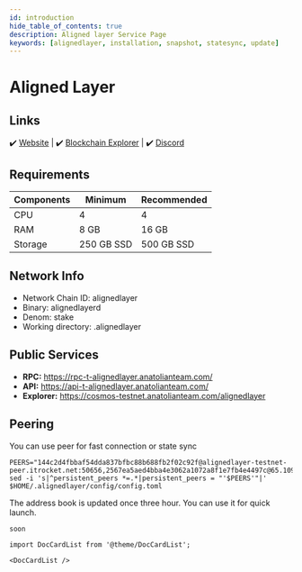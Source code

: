 ```yaml
---
id: introduction
hide_table_of_contents: true
description: Aligned layer Service Page
keywords: [alignedlayer, installation, snapshot, statesync, update]
---
```

# Aligned Layer

## Links
 ✔️ [Website](https://alignedlayer.com/) |
 ✔️ [Blockchain Explorer](https://cosmos-testnet.anatolianteam.com/alignedlayer) |
 ✔️ [Discord](discord.gg/alignedlayer)

## Requirements

| Components | Minimum | **Recommended** |
| ------------ | ------------ | ------------ |
| CPU |	4 | 4 |
| RAM	| 8 GB | 16 GB |
| Storage	| 250 GB SSD | 500 GB SSD |

## Network Info 
* Network Chain ID: alignedlayer
* Binary: alignedlayerd
* Denom: stake
* Working directory: .alignedlayer

## Public Services
* **RPC:** https://rpc-t-alignedlayer.anatolianteam.com/ 
* **API:** https://api-t-alignedlayer.anatolianteam.com/
* **Explorer:** https://cosmos-testnet.anatolianteam.com/alignedlayer

## Peering
You can use peer for fast connection or state sync 
```shell
PEERS="144c2d4fbbaf54dda837bfbc88b688fb2f02c92f@alignedlayer-testnet-peer.itrocket.net:50656,2567ea5aed4bba4e3062a1072a8f1e7fb4e4497c@65.109.85.36:26656,51ca4087558ebe93a16e3f1e84a969d30e7a91f1@95.216.245.35:26656,4093bf12076818a82f9fc1c75dc974e1d93daf44@195.201.30.159:26656,692729135ab36bf8e9fbd65ce8f1913665bed299@188.40.109.171:26656,18e1adeadb8cc596375e4212288fcd00690df067@213.199.48.195:26656,7292de855372480ae23dbcaf94d36ead187cf6a8@194.163.143.206:50656,ce179504bdaf4b6712d60c79b5de7f3358cce123@64.23.185.7:26656,a1d6d9569789a7a8765f0a4899439819f07755d4@213.133.103.213:26656,afeea4cd47aa80504adbdaa8aa019864e291de55@[2a03:cfc0:8000:13::b910:277f]:13356,a13fb2409c481aa9f81585167447ae813164d021@65.21.89.233:12656"
sed -i 's|^persistent_peers *=.*|persistent_peers = "'$PEERS'"|' $HOME/.alignedlayer/config/config.toml
```
The address book is updated once three hour. You can use it for quick launch.
```shell
soon
```

```mdx-code-block
import DocCardList from '@theme/DocCardList';

<DocCardList />
```
